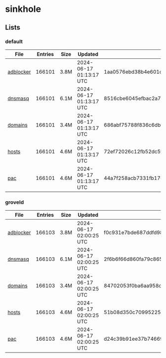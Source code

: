 # sinkhole

## Lists

### default

|File|Entries|Size|Updated|Hash|
|-|-|-|-|-|
|[adblocker](https://raw.githubusercontent.com/groveld/sinkhole/lists/default/adblocker.txt)|166101|3.8M|2024-06-17 01:13:17 UTC|1aa0576ebd38b4e601c7621c18b97001f8709342cd09b32f1c10d16bbe0c1046|
|[dnsmasq](https://raw.githubusercontent.com/groveld/sinkhole/lists/default/dnsmasq.txt)|166101|6.1M|2024-06-17 01:13:17 UTC|8516cbe6045efbac2a7b2dc7f88526d95edbbf5cc3b6312d2acd6206b04ea9d5|
|[domains](https://raw.githubusercontent.com/groveld/sinkhole/lists/default/domains.txt)|166101|3.4M|2024-06-17 01:13:17 UTC|686abf75788f836c6dbafb1e39aca5b742210ca7cef6039d4b7621e8450a026a|
|[hosts](https://raw.githubusercontent.com/groveld/sinkhole/lists/default/hosts.txt)|166101|4.6M|2024-06-17 01:13:17 UTC|72ef72026c12fb52dc5f33d0b4e9d0f299e365808205291eb367e650d5f9870f|
|[pac](https://raw.githubusercontent.com/groveld/sinkhole/lists/default/pac.txt)|166101|4.6M|2024-06-17 01:13:17 UTC|44a7f258acb7331fb176c81281517e9aa38dff85d29be401d9fe899b4dad7f91|

### groveld

|File|Entries|Size|Updated|Hash|
|-|-|-|-|-|
|[adblocker](https://raw.githubusercontent.com/groveld/sinkhole/lists/groveld/adblocker.txt)|166103|3.8M|2024-06-17 02:00:25 UTC|f0c931e7bde687ddfd986e58ea632fb754e36f62890b75e902606c161ed37e75|
|[dnsmasq](https://raw.githubusercontent.com/groveld/sinkhole/lists/groveld/dnsmasq.txt)|166103|6.1M|2024-06-17 02:00:25 UTC|2f6b6f66d860fa79c865fd7026ab05b1ffc4608e318f09f047ee8558f8f6ad85|
|[domains](https://raw.githubusercontent.com/groveld/sinkhole/lists/groveld/domains.txt)|166103|3.4M|2024-06-17 02:00:25 UTC|84702053f0ba6aa958ced5768a72639154354f69a7d6cec11ed60015ffbb734a|
|[hosts](https://raw.githubusercontent.com/groveld/sinkhole/lists/groveld/hosts.txt)|166103|4.6M|2024-06-17 02:00:25 UTC|51b08d350c7099522525f8470f76731cbdd97c10584b88c72950571449290379|
|[pac](https://raw.githubusercontent.com/groveld/sinkhole/lists/groveld/pac.txt)|166103|4.6M|2024-06-17 02:00:25 UTC|d24c39b91ee37b746696f0d41dfc55d33af6b6c785fa672d924cfd556078b351|
